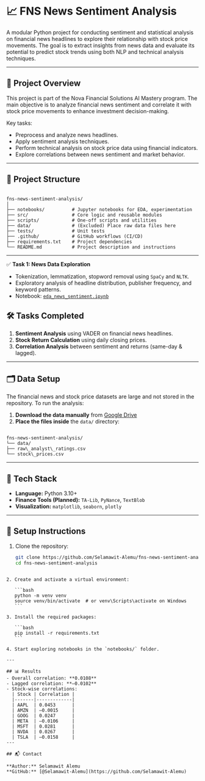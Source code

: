 # 📈 FNS News Sentiment Analysis

A modular Python project for conducting sentiment and statistical analysis on financial news headlines to explore their relationship with stock price movements. The goal is to extract insights from news data and evaluate its potential to predict stock trends using both NLP and technical analysis techniques.

---

## 🚀 Project Overview

This project is part of the Nova Financial Solutions AI Mastery program. The main objective is to analyze financial news sentiment and correlate it with stock price movements to enhance investment decision-making.

Key tasks:
- Preprocess and analyze news headlines.
- Apply sentiment analysis techniques.
- Perform technical analysis on stock price data using financial indicators.
- Explore correlations between news sentiment and market behavior.

---

## 📂 Project Structure

```

fns-news-sentiment-analysis/
│
├── notebooks/          # Jupyter notebooks for EDA, experimentation
├── src/                # Core logic and reusable modules
├── scripts/            # One-off scripts and utilities
├── data/               # (Excluded) Place raw data files here
├── tests/              # Unit tests
├── .github/            # GitHub workflows (CI/CD)
├── requirements.txt    # Project dependencies
└── README.md           # Project description and instructions

```

---



✅ **Task 1: News Data Exploration**
- Tokenization, lemmatization, stopword removal using `SpaCy` and `NLTK`.
- Exploratory analysis of headline distribution, publisher frequency, and keyword patterns.
- Notebook: [`eda_news_sentiment.ipynb`](notebooks/eda_news_sentiment.ipynb)

## 🛠️ Tasks Completed
1. **Sentiment Analysis** using VADER on financial news headlines.
2. **Stock Return Calculation** using daily closing prices.
3. **Correlation Analysis** between sentiment and returns (same-day & lagged).

---

## 🗂️ Data Setup

The financial news and stock price datasets are large and not stored in the repository. To run the analysis:

1. **Download the data manually** from [Google Drive](https://drive.google.com/drive/u/4/folders/1rsispvTGPjC8pbKS-yYb-6dcJiXTKSAv)
2. **Place the files inside** the `data/` directory:

```

fns-news-sentiment-analysis/
└── data/
├── raw\_analyst\_ratings.csv
└── stock\_prices.csv

````

---

## 🧠 Tech Stack

- **Language:** Python 3.10+
- **Finance Tools (Planned):** `TA-Lib`, `PyNance`, `TextBlob`
- **Visualization:** `matplotlib`, `seaborn`, `plotly`

---

## 🔧 Setup Instructions

1. Clone the repository:
   ```bash
   git clone https://github.com/Selamawit-Alemu/fns-news-sentiment-analysis.git
   cd fns-news-sentiment-analysis
````

2. Create and activate a virtual environment:

   ```bash
   python -m venv venv
   source venv/bin/activate  # or venv\Scripts\activate on Windows
   ```

3. Install the required packages:

   ```bash
   pip install -r requirements.txt
   ```

4. Start exploring notebooks in the `notebooks/` folder.

---

## 📊 Results
- Overall correlation: **0.0108**
- Lagged correlation: **–0.0102**
- Stock-wise correlations:
  | Stock | Correlation |
  |-------|-------------|
  | AAPL  | 0.0453      |
  | AMZN  | –0.0015     |
  | GOOG  | 0.0247      |
  | META  | –0.0106     |
  | MSFT  | 0.0281      |
  | NVDA  | 0.0267      |
  | TSLA  | –0.0158     |
---

## 📬 Contact

**Author:** Selamawit Alemu
**GitHub:** [@Selamawit-Alemu](https://github.com/Selamawit-Alemu)
